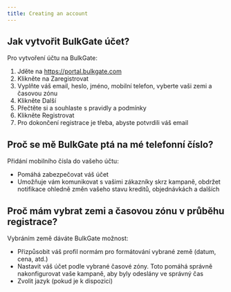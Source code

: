 ```yaml
---
title: Creating an account
---
```


## Jak vytvořit BulkGate účet?
Pro vytvoření účtu na BulkGate:
1.	Jděte na https://portal.bulkgate.com 
2.	Klikněte na Zaregistrovat
3.	Vyplňte váš email, heslo, jméno, mobilní telefon, vyberte vaši zemi a časovou zónu
4.	Klikněte Další
5.	Přečtěte si a souhlaste s pravidly a podmínky
6.	Klikněte Registrovat
7.	Pro dokončení registrace je třeba, abyste potvrdili váš email


## Proč se mě BulkGate ptá na mé telefonní číslo?
Přidání mobilního čísla do vašeho účtu:
-	Pomáhá zabezpečovat váš účet
-	Umožňuje vám komunikovat s vašimi zákazníky skrz kampaně, obdržet notifikace ohledně změn vašeho stavu kreditů, objednávkách a dalších


## Proč mám vybrat zemi a časovou zónu v průběhu registrace?
Vybráním země dáváte BulkGate možnost:
-	Přizpůsobit váš profil normám pro formátování vybrané země (datum, cena, atd.)
-	Nastavit váš účet podle vybrané časové zóny. Toto pomáhá správně nakonfigurovat vaše kampaně, aby byly odeslány ve správný čas
-	Zvolit jazyk (pokud je k dispozici)


